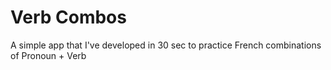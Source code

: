 # Verb Combos

A simple app that I've developed in 30 sec to practice French combinations of Pronoun + Verb
